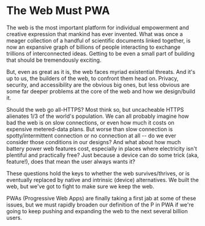 # The Web Must PWA

The web is the most important platform for individual empowerment and creative expression that mankind has ever invented. What was once a meager collection of a handful of scientific documents linked together, is now an expansive graph of billions of people interacting to exchange trillions of interconnected ideas. Getting to be even a small part of building that should be tremendously exciting.

But, even as great as it is, the web faces myriad existential threats. And it's up to us, the builders of the web, to confront them head on. Privacy, security, and accessibility are the obvious big ones, but less obvious are some far deeper problems at the core of the web and how we design/build it.

Should the web go all-HTTPS? Most think so, but uncacheable HTTPS alienates 1/3 of the world's population. We can all probably imagine how bad the web is on slow connections, or even how much it costs on expensive metered-data plans. But worse than slow connection is spotty/intermittent connection or no connection at all -- do we ever consider those conditions in our designs? And what about how much battery power web features cost, especially in places where electricity isn't plentiful and practically free? Just because a device can do some trick (aka, feature!), does that mean the user always wants it?

These questions hold the keys to whether the web survives/thrives, or is eventually replaced by native and intrinsic (device) alternatives. We built the web, but we've got to fight to make sure we keep the web.

PWAs (Progressive Web Apps) are finally taking a first jab at some of these issues, but we must rapidly broaden our definition of the P in PWA if we're going to keep pushing and expanding the web to the next several billion users.